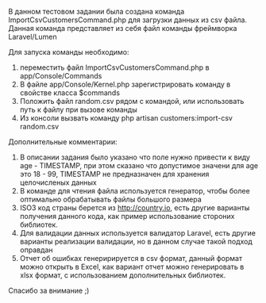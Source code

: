 В данном тестовом задании была создана команда ImportCsvCustomersCommand.php для загрузки данных из csv файла.
Данная команда представляет из себя файл команды фреймворка Laravel/Lumen

Для запуска команды необходимо: 
1. переместить файл ImportCsvCustomersCommand.php в app/Console/Commands
2. В файле app/Console/Kernel.php зарегистрировать команду в свойстве класса $commands
3. Положить файл random.csv рядом с командой, или использовать путь к файлу при вызове команды
4. Из консоли вызвать команду php artisan customers:import-csv random.csv

Дополнительные комментарии:
1. В описании задания было указано что поле нужно привести к виду age - TIMESTAMP, при этом сказано что допустимое значени для age это 18 - 99, TIMESTAMP не предназначен для хранения целочисленых данных
2. В команде для чтения файла используется генератор, чтобы более оптимально обрабатывать файлы большого размера
3. ISO3 код страны берется из http://country.io, есть другие варианты получения данного кода, как пример использование стороних библиотек.
4. Для валидации данных используется валидатор Laravel, есть другие варианты реализации валидации, но в данном случае такой подход оправдан
5. Отчет об ошибках генеририруется в csv формат, данный формат можно открыть в Excel, как вариант отчет можно генерировать в xlsx формат, с использованием дополнительных библиотек.

Спасибо за внимание ;)

